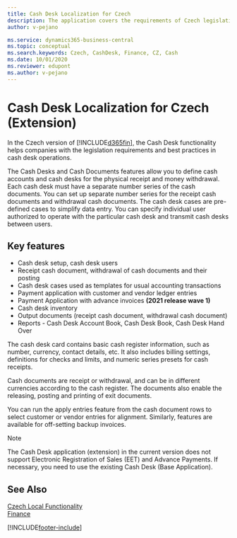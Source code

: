 ```yaml
---
title: Cash Desk Localization for Czech
description: The application covers the requirements of Czech legislation and best practices for Microsoft Dynamics 365 Business Central in the field of cash registers.
author: v-pejano

ms.service: dynamics365-business-central
ms.topic: conceptual
ms.search.keywords: Czech, CashDesk, Finance, CZ, Cash
ms.date: 10/01/2020
ms.reviewer: edupont
ms.author: v-pejano
---
```


# Cash Desk Localization for Czech (Extension)

In the Czech version of [!INCLUDE[d365fin](../../includes/d365fin_md.md)], the Cash Desk functionality helps companies with the legislation requirements and best practices in cash desk operations.

The Cash Desks and Cash Documents features allow you to define cash accounts and cash desks for the physical receipt and money withdrawal. Each cash desk must have a separate number series of the cash documents. You can set up separate number series for the receipt cash documents and withdrawal cash documents. The cash desk cases are pre-defined cases to simplify data entry. You can specify individual user authorized to operate with the particular cash desk and transmit cash desks between users.  

## Key features

- Cash desk setup, cash desk users
- Receipt cash document, withdrawal of cash documents and their posting
- Cash desk cases used as templates for usual accounting transactions
- Payment application with customer and vendor ledger entries
- Payment Application with advance invoices **(2021 release wave 1)**
- Cash desk inventory
- Output documents (receipt cash document, withdrawal cash document)
- Reports - Cash Desk Account Book, Cash Desk Book, Cash Desk Hand Over

The cash desk card contains basic cash register information, such as number, currency, contact details, etc. It also includes billing settings, definitions for checks and limits, and numeric series presets for cash receipts.  

Cash documents are receipt or withdrawal, and can be in different currencies according to the cash register. The documents also enable the releasing, posting and printing of exit documents.  

You can run the apply entries feature from the cash document rows to select customer or vendor entries for alignment. Similarly, features are available for off-setting backup invoices.  

> [!NOTE]
> The Cash Desk application (extension) in the current version does not support Electronic Registration of Sales (EET) and Advance Payments. If necessary, you need to use the existing Cash Desk (Base Application).

## See Also
[Czech Local Functionality](czech-local-functionality.md)  
[Finance](finance.md)


[!INCLUDE[footer-include](../../includes/footer-banner.md)]